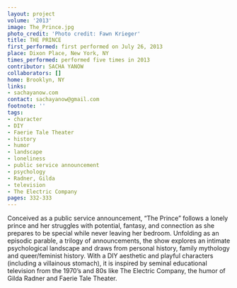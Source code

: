 ```yaml
---
layout: project
volume: '2013'
image: The_Prince.jpg
photo_credit: 'Photo credit: Fawn Krieger'
title: THE PRINCE
first_performed: first performed on July 26, 2013
place: Dixon Place, New York, NY
times_performed: performed five times in 2013
contributor: SACHA YANOW
collaborators: []
home: Brooklyn, NY
links:
- sachayanow.com
contact: sachayanow@gmail.com
footnote: ''
tags:
- character
- DIY
- Faerie Tale Theater
- history
- humor
- landscape
- loneliness
- public service announcement
- psychology
- Radner, Gilda
- television
- The Electric Company
pages: 332-333
---
```


Conceived as a public service announcement, “The Prince” follows a lonely prince and her struggles with potential, fantasy, and connection as she prepares to be special while never leaving her bedroom. Unfolding as an episodic parable, a trilogy of announcements, the show explores an intimate psychological landscape and draws from personal history, family mythology and queer/feminist history. With a DIY aesthetic and playful characters (including a villainous stomach), it is inspired by seminal educational television from the 1970’s and 80s like The Electric Company, the humor of Gilda Radner and Faerie Tale Theater.
